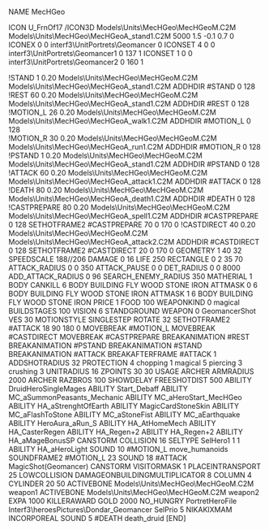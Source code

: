 NAME MecHGeo

ICON U_FrnOf17
/ICON3D Models\Units\MecHGeo\MecHGeoM.C2M Models\Units\MecHGeo\MecHGeoA_stand1.C2M 5000 1.5 -0.1 0.7 0  
ICONEX 0 0 interf3\UnitPortrets\Geomancer 0
ICONSET 4 0 0 interf3\UnitPortrets\Geomancer1 0 137 1
ICONSET 1 0 0 interf3\UnitPortrets\Geomancer2 0 160 1

!STAND          1 0.20 Models\Units\MecHGeo\MecHGeoM.C2M Models\Units\MecHGeo\MecHGeoA_stand1.C2M
ADDHDIR #STAND 0 128
!REST          60 0.20 Models\Units\MecHGeo\MecHGeoM.C2M Models\Units\MecHGeo\MecHGeoA_stand1.C2M
ADDHDIR #REST 0 128
!MOTION_L      26 0.20 Models\Units\MecHGeo\MecHGeoM.C2M Models\Units\MecHGeo\MecHGeoA_walk1.C2M
ADDHDIR #MOTION_L 0 128                        	
!MOTION_R      30 0.20 Models\Units\MecHGeo\MecHGeoM.C2M Models\Units\MecHGeo\MecHGeoA_run1.C2M
ADDHDIR #MOTION_R 0 128                        	
!PSTAND        1  0.20 Models\Units\MecHGeo\MecHGeoM.C2M Models\Units\MecHGeo\MecHGeoA_stand1.C2M
ADDHDIR #PSTAND 0 128 
!ATTACK        60 0.20 Models\Units\MecHGeo\MecHGeoM.C2M Models\Units\MecHGeo\MecHGeoA_attack1.C2M
ADDHDIR #ATTACK 0 128
!DEATH         80 0.20 Models\Units\MecHGeo\MecHGeoM.C2M Models\Units\MecHGeo\MecHGeoA_death1.C2M
ADDHDIR #DEATH 0 128
!CASTPREPARE   80 0.20 Models\Units\MecHGeo\MecHGeoM.C2M Models\Units\MecHGeo\MecHGeoA_spell1.C2M
ADDHDIR #CASTPREPARE 0 128
SETHOTFRAME2 #CASTPREPARE 70 0 170 0
!CASTDIRECT    40  0.20 Models\Units\MecHGeo\MecHGeoM.C2M Models\Units\MecHGeo\MecHGeoA_attack2.C2M
ADDHDIR #CASTDIRECT 0 128
SETHOTFRAME2 #CASTDIRECT 20 0 170 0
GEOMETRY 1 40 32
SPEEDSCALE 188//206
DAMAGE   0 16
LIFE     250
RECTANGLE 0 2 35 70
ATTACK_RADIUS 0 0 350
ATTACK_PAUSE 0 0
DET_RADIUS 0 0 8000
ADD_ATTACK_RADIUS 0 96
SEARCH_ENEMY_RADIUS 350
MATHERIAL 1 BODY
CANKILL 		6 BODY BUILDING FLY WOOD STONE IRON
ATTMASK 0 6 BODY BUILDING FLY WOOD STONE IRON
ATTMASK 1 6 BODY BUILDING FLY WOOD STONE IRON
PRICE 1 FOOD 100
WEAPONKIND 0 magical
BUILDSTAGES 100
VISION 6
STANDGROUND
WEAPON 0 GeomancerShot
VES 30
MOTIONSTYLE SINGLESTEP
ROTATE 32
SETHOTFRAME2 #ATTACK 18 90 180 0
MOVEBREAK #MOTION_L
MOVEBREAK #CASTDIRECT
MOVEBREAK #CASTPREPARE
BREAKANIMATION #REST
BREAKANIMATION #PSTAND
BREAKANIMATION #STAND
BREAKANIMATION #ATTACK
BREAKAFTERFRAME #ATTACK 1
ADDSHOTRADIUS 32
PROTECTION 4 chopping 1 magical 5 piercing 3 crushing 3
UNITRADIUS 16
ZPOINTS 30 30
USAGE ARCHER
ARMRADIUS 		2000
ARCHER
RAZBROS 100
SHOWDELAY
FREESHOTDIST 500
ABILITY DruidHeroSingleMages
ABILITY Start_Debaff
ABILITY MC_aSummonPeasants_Mechanic
ABILITY MC_aHeroStart_MecHGeo
ABILITY HA_aStrenghtOfEarth
ABILITY MagicCardStoneSkin
ABILITY MC_aFlashToStone
ABILITY MC_aStoneFist
ABILITY MC_aEarthquake
ABILITY HeroAura_aRun_S
ABILITY HA_AtHomeMech
ABILITY HA_CasterRegen
ABILITY HA_Regen+2
ABILITY HA_Regen+2
ABILITY HA_aMageBonusSP
CANSTORM
COLLISION 16
SELTYPE SelHero1 1 1
ABILITY HA_aHeroLight
SOUND 10 #MOTION_L move_humanoids
SOUNDFRAME2 #MOTION_L 23
SOUND 18 #ATTACK MagicShot(Geomancer)
CANSTORM
VISITORMASK 1
PLACEINTRANSPORT 25
LOWCOLLISION
DAMAGEONBUILDINGMULTIPLICATOR 8
COLUMN 4
CYLINDER 20 50
ACTIVEBONE Models\Units\MecHGeo\MecHGeoM.C2M weapon1
ACTIVEBONE Models\Units\MecHGeo\MecHGeoM.C2M weapon2
EXPA 1000
KILLERAWARD             GOLD 2000
NO_HUNGRY
PortretHeroFile Interf3\heroesPictures\Dondar_Geomancer
SelPrio 5
NIKAKIXMAM
INCORPOREAL
SOUND 5 #DEATH death_druid
[END]
